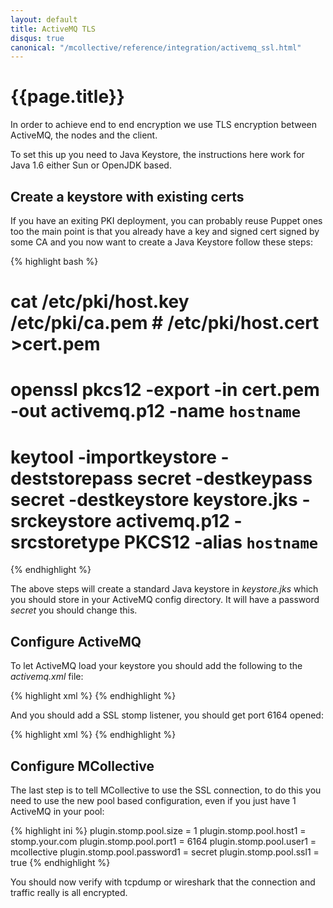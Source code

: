 ```yaml
---
layout: default
title: ActiveMQ TLS
disqus: true
canonical: "/mcollective/reference/integration/activemq_ssl.html"
---
```

[Security]: http://activemq.apache.org/security.html
[Registration]: /mcollective/reference/plugins/registration.html
[Wildcard]: http://activemq.apache.org/wildcards.html

# {{page.title}}

In order to achieve end to end encryption we use TLS encryption between
ActiveMQ, the nodes and the client.

To set this up you need to Java Keystore, the instructions here work for Java
1.6 either Sun or OpenJDK based.

## Create a keystore with existing certs

If you have an exiting PKI deployment, you can probably reuse Puppet ones too the main
point is that you already have a key and signed cert signed by some CA and you
now want to create a Java Keystore follow these steps:

{% highlight bash %}
# cat /etc/pki/host.key /etc/pki/ca.pem # /etc/pki/host.cert >cert.pem
# openssl pkcs12 -export -in cert.pem -out activemq.p12 -name `hostname`
# keytool -importkeystore -deststorepass secret -destkeypass secret -destkeystore keystore.jks -srckeystore activemq.p12 -srcstoretype PKCS12 -alias `hostname`
{% endhighlight %}

The above steps will create a standard Java keystore in _keystore.jks_ which you
should store in your ActiveMQ config directory.  It will have a password
_secret_ you should change this.

## Configure ActiveMQ

To let ActiveMQ load your keystore you should add the following to the
_activemq.xml_ file:

{% highlight xml %}
<sslContext>
   <sslContext keyStore="keystore.jks" keyStorePassword="secret" />
</sslContext>
{% endhighlight %}

And you should add a SSL stomp listener, you should get port 6164 opened:

{% highlight xml %}
<transportConnectors>
    <transportConnector name="openwire" uri="tcp://0.0.0.0:6166"/>
    <transportConnector name="stomp" uri="stomp://0.0.0.0:6163"/>
    <transportConnector name="stompssl" uri="stomp+ssl://0.0.0.0:6164"/>
</transportConnectors>
{% endhighlight %}

## Configure MCollective

The last step is to tell MCollective to use the SSL connection, to do this you
need to use the new pool based configuration, even if you just have 1 ActiveMQ
in your pool:

{% highlight ini %}
plugin.stomp.pool.size = 1
plugin.stomp.pool.host1 = stomp.your.com
plugin.stomp.pool.port1 = 6164
plugin.stomp.pool.user1 = mcollective
plugin.stomp.pool.password1 = secret
plugin.stomp.pool.ssl1 = true
{% endhighlight %}

You should now verify with tcpdump or wireshark that the connection and traffic
really is all encrypted.
